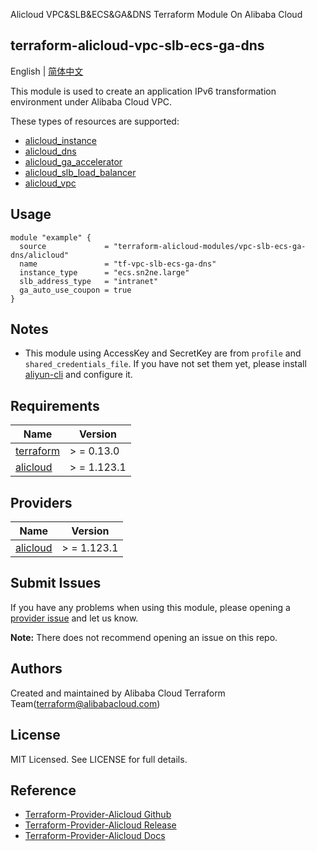 Alicloud VPC&SLB&ECS&GA&DNS Terraform Module On Alibaba Cloud

terraform-alicloud-vpc-slb-ecs-ga-dns
---

English | [简体中文](README-CN.md)

This module is used to create an application IPv6 transformation environment under Alibaba Cloud VPC.

These types of resources are supported:

* [alicloud_instance](https://registry.terraform.io/providers/aliyun/alicloud/latest/docs/resources/instance)
* [alicloud_dns](https://registry.terraform.io/providers/aliyun/alicloud/latest/docs/resources/dns)
* [alicloud_ga_accelerator](https://registry.terraform.io/providers/aliyun/alicloud/latest/docs/resources/ga_accelerator)
* [alicloud_slb_load_balancer](https://registry.terraform.io/providers/aliyun/alicloud/latest/docs/resources/slb_load_balancer)
* [alicloud_vpc](https://registry.terraform.io/providers/aliyun/alicloud/latest/docs/resources/vpc)

## Usage

```hcl
module "example" {
  source             = "terraform-alicloud-modules/vpc-slb-ecs-ga-dns/alicloud"
  name               = "tf-vpc-slb-ecs-ga-dns"
  instance_type      = "ecs.sn2ne.large"
  slb_address_type   = "intranet"
  ga_auto_use_coupon = true
}
```

## Notes

* This module using AccessKey and SecretKey are from `profile` and `shared_credentials_file`. If you have not set them
  yet, please install [aliyun-cli](https://github.com/aliyun/aliyun-cli#installation) and configure it.

## Requirements

| Name | Version |
|------|---------|
| <a name="requirement_terraform"></a> [terraform](#requirement\_terraform) | > = 0.13.0 |
| <a name="requirement_alicloud"></a> [alicloud](#requirement\_alicloud) | > = 1.123.1 |

## Providers

| Name | Version |
|------|---------|
| <a name="provider_alicloud"></a> [alicloud](#provider\_alicloud) | > = 1.123.1 |

## Submit Issues

If you have any problems when using this module, please opening
a [provider issue](https://github.com/aliyun/terraform-provider-alicloud/issues/new) and let us know.

**Note:** There does not recommend opening an issue on this repo.

## Authors

Created and maintained by Alibaba Cloud Terraform Team(terraform@alibabacloud.com)

## License

MIT Licensed. See LICENSE for full details.

## Reference

* [Terraform-Provider-Alicloud Github](https://github.com/aliyun/terraform-provider-alicloud)
* [Terraform-Provider-Alicloud Release](https://releases.hashicorp.com/terraform-provider-alicloud/)
* [Terraform-Provider-Alicloud Docs](https://registry.terraform.io/providers/aliyun/alicloud/latest/docs)